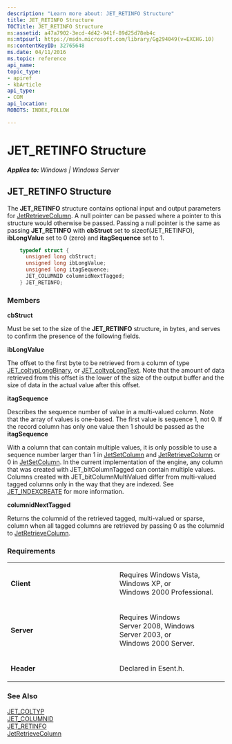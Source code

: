 ```yaml
---
description: "Learn more about: JET_RETINFO Structure"
title: JET_RETINFO Structure
TOCTitle: JET_RETINFO Structure
ms:assetid: a47a7902-3ecd-4d42-941f-89d25d78eb4c
ms:mtpsurl: https://msdn.microsoft.com/library/Gg294049(v=EXCHG.10)
ms:contentKeyID: 32765648
ms.date: 04/11/2016
ms.topic: reference
api_name: 
topic_type: 
- apiref
- kbArticle
api_type: 
- COM
api_location: 
ROBOTS: INDEX,FOLLOW

---
```


# JET_RETINFO Structure


_**Applies to:** Windows | Windows Server_

## JET_RETINFO Structure

The **JET_RETINFO** structure contains optional input and output parameters for [JetRetrieveColumn](./jetretrievecolumn-function.md). A null pointer can be passed where a pointer to this structure would otherwise be passed. Passing a null pointer is the same as passing **JET_RETINFO** with **cbStruct** set to sizeof(JET_RETINFO), **ibLongValue** set to 0 (zero) and **itagSequence** set to 1.

```cpp
    typedef struct {
      unsigned long cbStruct;
      unsigned long ibLongValue;
      unsigned long itagSequence;
      JET_COLUMNID columnidNextTagged;
    } JET_RETINFO;
```

### Members

**cbStruct**

Must be set to the size of the **JET_RETINFO** structure, in bytes, and serves to confirm the presence of the following fields.

**ibLongValue**

The offset to the first byte to be retrieved from a column of type [JET_coltypLongBinary](./jet-coltyp.md), or [JET_coltypLongText](./jet-coltyp.md). Note that the amount of data retrieved from this offset is the lower of the size of the output buffer and the size of data in the actual value after this offset.

**itagSequence**

Describes the sequence number of value in a multi-valued column. Note that the array of values is one-based. The first value is sequence 1, not 0. If the record column has only one value then 1 should be passed as the **itagSequence**

With a column that can contain multiple values, it is only possible to use a sequence number larger than 1 in [JetSetColumn](./jetsetcolumn-function.md) and [JetRetrieveColumn](./jetretrievecolumn-function.md) or 0 in [JetSetColumn](./jetsetcolumn-function.md). In the current implementation of the engine, any column that was created with JET_bitColumnTagged can contain multiple values. Columns created with JET_bitColumnMultiValued differ from multi-valued tagged columns only in the way that they are indexed. See [JET_INDEXCREATE](./jet-indexcreate-structure.md) for more information.

**columnidNextTagged**

Returns the columnid of the retrieved tagged, multi-valued or sparse, column when all tagged columns are retrieved by passing 0 as the columnid to [JetRetrieveColumn](./jetretrievecolumn-function.md).

### Requirements

<table>
<colgroup>
<col style="width: 50%" />
<col style="width: 50%" />
</colgroup>
<tbody>
<tr class="odd">
<td><p><strong>Client</strong></p></td>
<td><p>Requires Windows Vista, Windows XP, or Windows 2000 Professional.</p></td>
</tr>
<tr class="even">
<td><p><strong>Server</strong></p></td>
<td><p>Requires Windows Server 2008, Windows Server 2003, or Windows 2000 Server.</p></td>
</tr>
<tr class="odd">
<td><p><strong>Header</strong></p></td>
<td><p>Declared in Esent.h.</p></td>
</tr>
</tbody>
</table>


### See Also

[JET_COLTYP](./jet-coltyp.md)  
[JET_COLUMNID](./jet-columnid.md)  
[JET_RETINFO]()  
[JetRetrieveColumn](./jetretrievecolumn-function.md)

